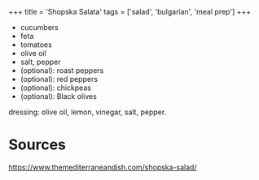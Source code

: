 +++
title = 'Shopska Salata'
tags = ['salad', 'bulgarian', 'meal prep']
+++

- cucumbers
- feta
- tomatoes
- olive oil
- salt, pepper
- (optional): roast peppers
- (optional): red peppers
- (optional): chickpeas
- (optional): Black olives

dressing: olive oil, lemon, vinegar, salt, pepper.

# Sources

https://www.themediterraneandish.com/shopska-salad/

